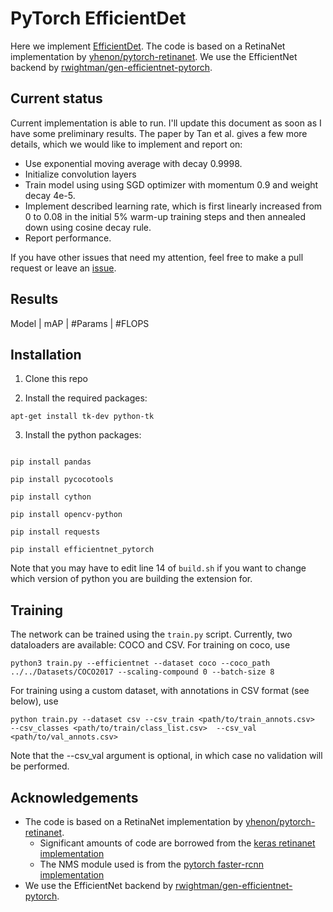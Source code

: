 # PyTorch EfficientDet
Here we implement [EfficientDet](https://arxiv.org/abs/1911.09070). The code is based on a RetinaNet implementation by [yhenon/pytorch-retinanet](https://github.com/yhenon/pytorch-retinanet). We use the EfficientNet backend by [rwightman/gen-efficientnet-pytorch](https://github.com/rwightman/gen-efficientnet-pytorch).

## Current status
Current implementation is able to run. I'll update this document as soon as I have some preliminary results. The paper by Tan et al. gives a few more details, which we would like to implement and report on:
* Use exponential moving average with decay 0.9998.
* Initialize convolution layers
* Train model using using SGD optimizer with momentum 0.9 and weight decay 4e-5.
* Implement described learning rate, which is first linearly increased from 0 to 0.08 in the initial 5% warm-up training steps and then annealed down using cosine decay rule. 
* Report performance.

If you have other issues that need my attention, feel free to make a pull request or leave an [issue](https://github.com/tristandb/EfficientDet-PyTorch/issues). 

## Results

Model | mAP | #Params | #FLOPS


## Installation

1) Clone this repo

2) Install the required packages:

```
apt-get install tk-dev python-tk
```

3) Install the python packages:
	
```

pip install pandas

pip install pycocotools

pip install cython

pip install opencv-python

pip install requests

pip install efficientnet_pytorch

```

Note that you may have to edit line 14 of `build.sh` if you want to change which version of python you are building the extension for.

## Training

The network can be trained using the `train.py` script. Currently, two dataloaders are available: COCO and CSV. For training on coco, use

```
python3 train.py --efficientnet --dataset coco --coco_path ../../Datasets/COCO2017 --scaling-compound 0 --batch-size 8
```

For training using a custom dataset, with annotations in CSV format (see below), use

```
python train.py --dataset csv --csv_train <path/to/train_annots.csv>  --csv_classes <path/to/train/class_list.csv>  --csv_val <path/to/val_annots.csv>
```

Note that the --csv_val argument is optional, in which case no validation will be performed.

## Acknowledgements
- The code is based on a RetinaNet implementation by [yhenon/pytorch-retinanet](https://github.com/yhenon/pytorch-retinanet). 
    - Significant amounts of code are borrowed from the [keras retinanet implementation](https://github.com/fizyr/keras-retinanet)
    - The NMS module used is from the [pytorch faster-rcnn implementation](https://github.com/ruotianluo/pytorch-faster-rcnn)
- We use the EfficientNet backend by [rwightman/gen-efficientnet-pytorch](https://github.com/rwightman/gen-efficientnet-pytorch).